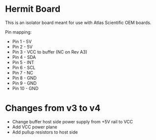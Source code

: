 Hermit Board
============

This is an isolator board meant for use with Atlas Scientific OEM boards.

Pin mapping:

+ Pin 1 - 5V
+ Pin 2 - 5V
+ Pin 3 - VCC to buffer (NC on Rev A3)
+ Pin 4 - SDA
+ Pin 5 - INT
+ Pin 6 - SCL
+ Pin 7 - NC
+ Pin 8 - GND
+ Pin 9 - GND
+ Pin 10 - GND

Changes from v3 to v4
=====================

* Change buffer host side power supply from +5V rail to VCC
* Add VCC power plane
* Add pullup resistors to host side
